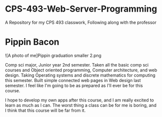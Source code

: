 # CPS-493-Web-Server-Programming
A Repository for my CPS 493 classwork, Following along with the professor


# Pippin Bacon

![A photo of me]Pippin graduation smaller 2.png



<p>
Comp sci major, Junior year 2nd semester. Taken all the basic comp sci courses and Object oriented programming, Computer architecture, and web design. Taking Operating systems and discrete mathematics for computing this semester. Built simple connected web pages in Web design last semester. I feel like I'm going to be as prepared as I'll ever be for this course. 
</p>

<p>
I hope to develop my own apps after this course, and I am really excited to learn as much as I can. The worst thing a class can be for me is boring, and I think that this course will be far from it. 
</p>